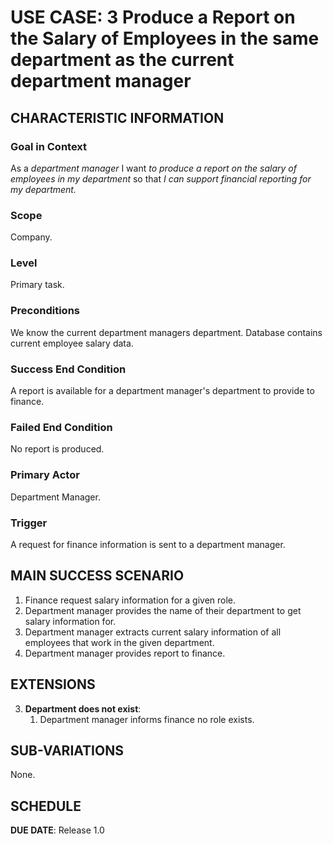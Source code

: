 # USE CASE: 3 Produce a Report on the Salary of Employees in the same department as the current department manager

## CHARACTERISTIC INFORMATION

### Goal in Context

As a *department manager* I want *to produce a report on the salary of employees in my department* so that *I can support financial reporting for my department.*

### Scope

Company.

### Level

Primary task.

### Preconditions

We know the current department managers department.  Database contains current employee salary data.

### Success End Condition

A report is available for a department manager's department to provide to finance.

### Failed End Condition

No report is produced.

### Primary Actor

Department Manager.

### Trigger

A request for finance information is sent to a department manager.

## MAIN SUCCESS SCENARIO

1. Finance request salary information for a given role.
2. Department manager provides the name of their department to get salary information for.
3. Department manager extracts current salary information of all employees that work in the given department.
4. Department manager provides report to finance.

## EXTENSIONS

3. **Department does not exist**:
    1. Department manager informs finance no role exists.

## SUB-VARIATIONS

None.

## SCHEDULE

**DUE DATE**: Release 1.0
